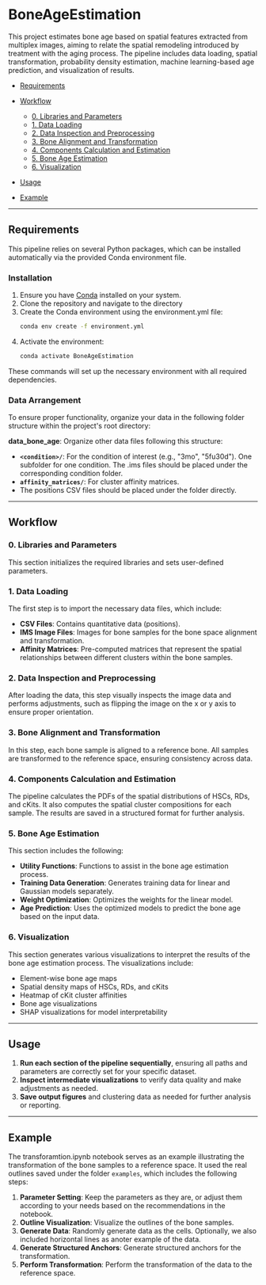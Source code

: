 # BoneAgeEstimation
This project estimates bone age based on spatial features extracted from multiplex images, aiming to relate the spatial remodeling introduced by treatment with the aging process. The pipeline includes data loading, spatial transformation, probability density estimation, machine learning-based age prediction, and visualization of results. 


-  [Requirements](#requirements)
-  [Workflow](#workflow)
   - [0. Libraries and Parameters](#0-libraries-and-parameters)
   - [1. Data Loading](#1-data-loading)
   - [2. Data Inspection and Preprocessing](#2-data-inspection-and-preprocessing)
   - [3. Bone Alignment and Transformation](#3-bone-alignment-and-transformation)
   - [4. Components Calculation and Estimation](#4-components-calculation-and-estimation)
   - [5. Bone Age Estimation](#5-bone-age-estimation)
   - [6. Visualization](#6-visualization)

-  [Usage](#usage)
-  [Example](#example)

---

## Requirements

This pipeline relies on several Python packages, which can be installed automatically via the provided Conda environment file. 

### Installation

1. Ensure you have [Conda](https://docs.conda.io/en/latest/miniconda.html) installed on your system.
2. Clone the repository and navigate to the directory
3. Create the Conda environment using the environment.yml file:
   ```bash
   conda env create -f environment.yml
4. Activate the environment:
   ```bash
   conda activate BoneAgeEstimation
   ```

These commands will set up the necessary environment with all required dependencies.
### Data Arrangement
To ensure proper functionality, organize your data in the following folder structure within the project's root directory:

**data_bone_age**: Organize other data files following this structure:
  - **`<condition>/`**: For the condition of interest (e.g., "3mo", "5fu30d"). One subfolder for one condition. The .ims files should be placed under the corresponding condition folder.
  - **`affinity_matrices/`**: For cluster affinity matrices.
  - The positions CSV files should be placed under the folder directly.
--- 
## Workflow

### 0. Libraries and Parameters
This section initializes the required libraries and sets user-defined parameters.

### 1. Data Loading
The first step is to import the necessary data files, which include:
- **CSV Files**: Contains quantitative data (positions).
- **IMS Image Files**: Images for bone samples for the bone space alignment and transformation.
- **Affinity Matrices**: Pre-computed matrices that represent the spatial relationships between different clusters within the bone samples.


### 2. Data Inspection and Preprocessing
After loading the data, this step visually inspects the image data and performs adjustments, such as flipping the image on the x or y axis to ensure proper orientation.


### 3. Bone Alignment and Transformation
In this step, each bone sample is aligned to a reference bone. All samples are transformed to the reference space, ensuring consistency across data.


### 4. Components Calculation and Estimation
The pipeline calculates the PDFs of the spatial distributions of HSCs, RDs, and cKits. It also computes the spatial cluster compositions for each sample. The results are saved in a structured format for further analysis.


### 5. Bone Age Estimation
This section includes the following:
- **Utility Functions**: Functions to assist in the bone age estimation process.
- **Training Data Generation**: Generates training data for linear and Gaussian models separately.
- **Weight Optimization**: Optimizes the weights for the linear model.
- **Age Prediction**: Uses the optimized models to predict the bone age based on the input data.
### 6. Visualization
This section generates various visualizations to interpret the results of the bone age estimation process. The visualizations include:
- Element-wise bone age maps
- Spatial density maps of HSCs, RDs, and cKits
- Heatmap of cKit cluster affinities
- Bone age visualizations
- SHAP visualizations for model interpretability

---

## Usage

1. **Run each section of the pipeline sequentially**, ensuring all paths and parameters are correctly set for your specific dataset.
2. **Inspect intermediate visualizations** to verify data quality and make adjustments as needed.
3. **Save output figures** and clustering data as needed for further analysis or reporting.

---
## Example
The transforamtion.ipynb notebook serves as an example illustrating the transformation of the bone samples to a reference space. It used the real outlines saved under the folder `examples`, which includes the following steps:
1. **Parameter Setting**: Keep the parameters as they are, or adjust them according to your needs based on the recommendations in the notebook.
2. **Outline Visualization**: Visualize the outlines of the bone samples.
3. **Generate Data**: Randomly generate data as the cells. Optionally, we also included horizontal lines as anoter example of the data.
4. **Generate Structured Anchors**: Generate structured anchors for the transformation.
5. **Perform Transformation**: Perform the transformation of the data to the reference space.
